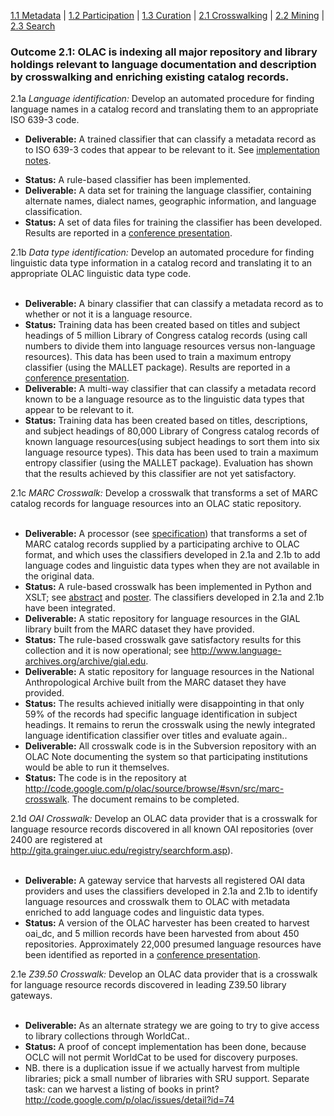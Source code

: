 [1.1 Metadata](Metadata.md) | [1.2 Participation](Participation.md) | [1.3 Curation](Curation.md) | [2.1 Crosswalking](Crosswalking.md) | [2.2 Mining](Mining.md) | [2.3 Search](Search.md)

### Outcome 2.1: OLAC is indexing all major repository and library holdings relevant to language documentation and description by crosswalking and enriching existing catalog records. ###

2.1a _Language identification:_ Develop an automated procedure for finding language names in a catalog record and translating them to an appropriate ISO 639-3 code.

  * **Deliverable:** A trained classifier that can classify a metadata record as to ISO 639-3 codes that appear to be relevant to it. See [implementation notes](LanguageIdentification.md).<br>
<ul><li><b>Status:</b> A rule-based classifier has been implemented.<br>
</li><li><b>Deliverable:</b> A data set for training the language classifier, containing alternate names, dialect names, geographic information, and language classification.<br>
</li><li><b>Status:</b> A set of data files for training the classifier has been developed. Results are reported in a <a href='http://www.sil.org/~simonsg/presentation/DH%202011.pdf'>conference presentation</a>.<br></li></ul>

2.1b <i>Data type identification:</i> Develop an automated procedure for finding linguistic data type information in a catalog record and translating it to an appropriate OLAC linguistic data type code.<br>
<br>
<ul><li><b>Deliverable:</b> A binary classifier that can classify a metadata record as to whether or not it is a language resource.<br>
</li><li><b>Status:</b> Training data has been created based on titles and subject headings of 5 million Library of Congress catalog records (using call numbers to divide them into language resources versus non-language resources). This data has been used to train a maximum entropy classifier (using the MALLET package). Results are reported in a <a href='http://www.sil.org/~simonsg/presentation/DH%202011.pdf'>conference presentation</a>.<br>
</li><li><b>Deliverable:</b> A multi-way classifier that can classify a metadata record known to be a language resource as to the linguistic data types that appear to be relevant to it.<br>
</li><li><b>Status:</b> Training data has been created based on titles, descriptions, and subject headings of 80,000 Library of Congress catalog records of known language resources(using subject headings to sort them into six language resource types). This data has been used to train a maximum entropy classifier (using the MALLET package). Evaluation has shown that the results achieved by this classifier are not yet satisfactory.<br></li></ul>

2.1c <i>MARC Crosswalk:</i> Develop a crosswalk that transforms a set of MARC catalog records for language resources into an OLAC static repository.<br>
<br>
<ul><li><b>Deliverable:</b> A processor (see <a href='http://code.google.com/p/olac/wiki/MARC'>specification</a>) that transforms a set of MARC catalog records supplied by a participating archive to OLAC format, and which uses the classifiers developed in 2.1a and 2.1b to add language codes and linguistic data types when they are not available in the original data.<br>
</li><li><b>Status:</b> A rule-based crosswalk has been implemented in Python and XSLT; see <a href='http://www.sil.org/~simonsg/reprint/jcdl2009.pdf'>abstract</a> and <a href='http://www.sil.org/~simonsg/poster/MARC-to-OLAC.pdf'>poster</a>. The classifiers developed in 2.1a and 2.1b have been integrated.<br>
</li><li><b>Deliverable:</b> A static repository for language resources in the GIAL library built from the MARC dataset they have provided.<br>
</li><li><b>Status:</b> The rule-based crosswalk gave satisfactory results for this collection and it is now operational; see <a href='http://www.language-archives.org/archive/gial.edu'>http://www.language-archives.org/archive/gial.edu</a>.<br>
</li><li><b>Deliverable:</b> A static repository for language resources in the National Anthropological Archive built from the MARC dataset they have provided.<br>
</li><li><b>Status:</b> The results achieved initially were disappointing in that only 59% of the records had specific language identification in subject headings. It remains to rerun the crosswalk using the newly integrated language identification classifier over titles and evaluate again..<br>
</li><li><b>Deliverable:</b> All crosswalk code is in the Subversion repository with an OLAC Note documenting the system so that participating institutions would be able to run it themselves.<br>
</li><li><b>Status:</b> The code is in the repository at <a href='http://code.google.com/p/olac/source/browse/#svn/src/marc-crosswalk'>http://code.google.com/p/olac/source/browse/#svn/src/marc-crosswalk</a>. The document remains to be completed.<br></li></ul>

2.1d <i>OAI Crosswalk:</i> Develop an OLAC data provider that is a crosswalk for language resource records discovered in all known OAI repositories (over 2400 are registered at <a href='http://gita.grainger.uiuc.edu/registry/searchform.asp'>http://gita.grainger.uiuc.edu/registry/searchform.asp</a>).<br>
<br>
<ul><li><b>Deliverable:</b> A gateway service that harvests all registered OAI data providers and uses the classifiers developed in 2.1a and 2.1b to identify language resources and crosswalk them to OLAC with metadata enriched to add language codes and linguistic data types.<br>
</li><li><b>Status:</b> A version of the OLAC harvester has been created to harvest oai_dc, and 5 million records have been harvested from about 450 repositories. Approximately 22,000 presumed language resources have been identified as reported in a <a href='http://www.sil.org/~simonsg/presentation/DH%202011.pdf'>conference presentation</a>.<br></li></ul>

2.1e <i>Z39.50 Crosswalk:</i> Develop an OLAC data provider that is a crosswalk for language resource records discovered in leading Z39.50 library gateways.<br>
<br>
<ul><li><b>Deliverable:</b> As an alternate strategy we are going to try to give access to library collections through WorldCat..<br>
</li><li><b>Status:</b> A proof of concept implementation has been done, because OCLC will not permit WorldCat to be used for discovery purposes.<br>
</li><li>
NB. there is a duplication issue if we actually harvest from multiple libraries; pick a small number of libraries with SRU support. Separate task: can we harvest a listing of books in print? <a href='http://code.google.com/p/olac/issues/detail?id=74'>http://code.google.com/p/olac/issues/detail?id=74</a>